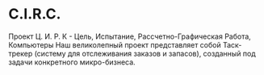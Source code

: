 # C.I.R.C.
Проект Ц. И. Р. К - Цель, Испытание, Рассчетно-Графическая Работа, Компьютеры Наш великолепный проект представляет собой Таск-трекер (систему для отслеживания заказов и запасов), созданный под задачи конкретного микро-бизнеса.
